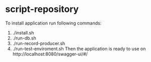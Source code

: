 # script-repository
To install application run following commands:
1. ./install.sh
2. ./run-db.sh
3. ./run-record-producer.sh
4. ./run-test-enviroment.sh
Then the application is ready to use on http://localhost:8080/swagger-ui/#/